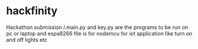 # hackfinity
Hackathon submission
/.main.py and key.py are the programs to be run on pc or laptop and espa8266 file is for nodemcu for iot application like turn on and off lights etc
